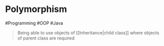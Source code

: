 # Polymorphism
#Programming #OOP #Java 
> Being able to use objects of [[Inheritance|child class]] where objects of parent class are required